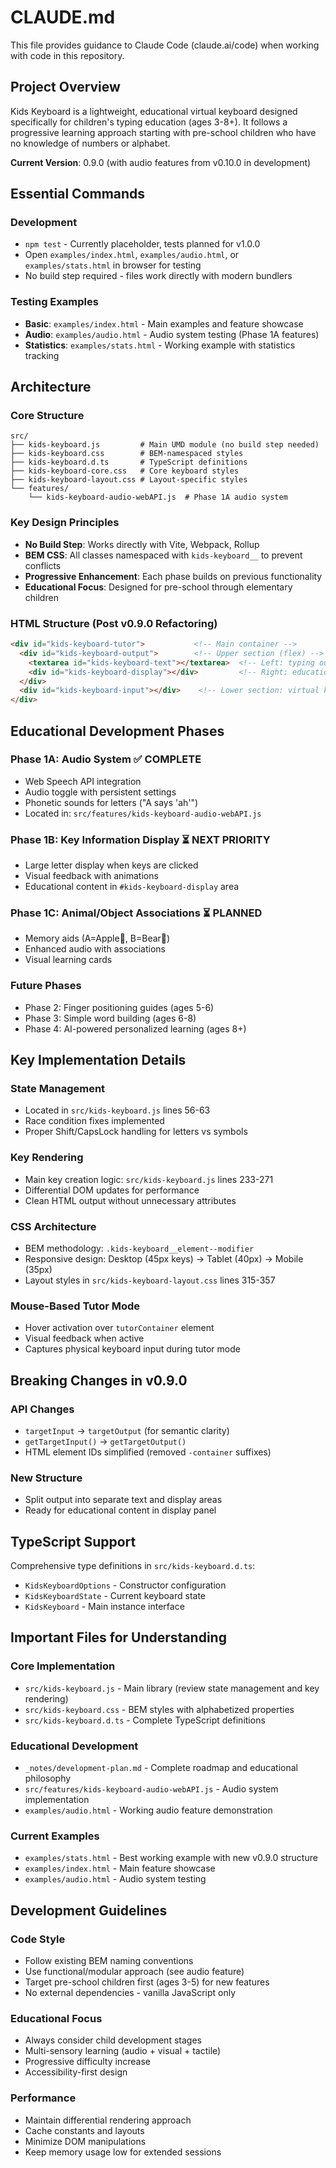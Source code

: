 # CLAUDE.md

This file provides guidance to Claude Code (claude.ai/code) when working with code in this repository.

## Project Overview

Kids Keyboard is a lightweight, educational virtual keyboard designed specifically for children's typing education (ages 3-8+). It follows a progressive learning approach starting with pre-school children who have no knowledge of numbers or alphabet.

**Current Version**: 0.9.0 (with audio features from v0.10.0 in development)

## Essential Commands

### Development
- `npm test` - Currently placeholder, tests planned for v1.0.0
- Open `examples/index.html`, `examples/audio.html`, or `examples/stats.html` in browser for testing
- No build step required - files work directly with modern bundlers

### Testing Examples
- **Basic**: `examples/index.html` - Main examples and feature showcase
- **Audio**: `examples/audio.html` - Audio system testing (Phase 1A features)
- **Statistics**: `examples/stats.html` - Working example with statistics tracking

## Architecture

### Core Structure
```
src/
├── kids-keyboard.js         # Main UMD module (no build step needed)
├── kids-keyboard.css        # BEM-namespaced styles
├── kids-keyboard.d.ts       # TypeScript definitions
├── kids-keyboard-core.css   # Core keyboard styles
├── kids-keyboard-layout.css # Layout-specific styles
└── features/
    └── kids-keyboard-audio-webAPI.js  # Phase 1A audio system
```

### Key Design Principles
- **No Build Step**: Works directly with Vite, Webpack, Rollup
- **BEM CSS**: All classes namespaced with `kids-keyboard__` to prevent conflicts
- **Progressive Enhancement**: Each phase builds on previous functionality
- **Educational Focus**: Designed for pre-school through elementary children

### HTML Structure (Post v0.9.0 Refactoring)
```html
<div id="kids-keyboard-tutor">           <!-- Main container -->
  <div id="kids-keyboard-output">        <!-- Upper section (flex) -->
    <textarea id="kids-keyboard-text"></textarea>  <!-- Left: typing output -->
    <div id="kids-keyboard-display"></div>         <!-- Right: educational content -->
  </div>
  <div id="kids-keyboard-input"></div>    <!-- Lower section: virtual keyboard -->
</div>
```

## Educational Development Phases

### Phase 1A: Audio System ✅ COMPLETE
- Web Speech API integration
- Audio toggle with persistent settings
- Phonetic sounds for letters ("A says 'ah'")
- Located in: `src/features/kids-keyboard-audio-webAPI.js`

### Phase 1B: Key Information Display ⏳ NEXT PRIORITY
- Large letter display when keys are clicked
- Visual feedback with animations
- Educational content in `#kids-keyboard-display` area

### Phase 1C: Animal/Object Associations ⏳ PLANNED
- Memory aids (A=Apple🍎, B=Bear🐻)
- Enhanced audio with associations
- Visual learning cards

### Future Phases
- Phase 2: Finger positioning guides (ages 5-6)
- Phase 3: Simple word building (ages 6-8)  
- Phase 4: AI-powered personalized learning (ages 8+)

## Key Implementation Details

### State Management
- Located in `src/kids-keyboard.js` lines 56-63
- Race condition fixes implemented
- Proper Shift/CapsLock handling for letters vs symbols

### Key Rendering
- Main key creation logic: `src/kids-keyboard.js` lines 233-271
- Differential DOM updates for performance
- Clean HTML output without unnecessary attributes

### CSS Architecture
- BEM methodology: `.kids-keyboard__element--modifier`
- Responsive design: Desktop (45px keys) → Tablet (40px) → Mobile (35px)
- Layout styles in `src/kids-keyboard-layout.css` lines 315-357

### Mouse-Based Tutor Mode
- Hover activation over `tutorContainer` element
- Visual feedback when active
- Captures physical keyboard input during tutor mode

## Breaking Changes in v0.9.0

### API Changes
- `targetInput` → `targetOutput` (for semantic clarity)
- `getTargetInput()` → `getTargetOutput()`
- HTML element IDs simplified (removed `-container` suffixes)

### New Structure
- Split output into separate text and display areas
- Ready for educational content in display panel

## TypeScript Support

Comprehensive type definitions in `src/kids-keyboard.d.ts`:
- `KidsKeyboardOptions` - Constructor configuration
- `KidsKeyboardState` - Current keyboard state
- `KidsKeyboard` - Main instance interface

## Important Files for Understanding

### Core Implementation
- `src/kids-keyboard.js` - Main library (review state management and key rendering)
- `src/kids-keyboard.css` - BEM styles with alphabetized properties
- `src/kids-keyboard.d.ts` - Complete TypeScript definitions

### Educational Development
- `_notes/development-plan.md` - Complete roadmap and educational philosophy
- `src/features/kids-keyboard-audio-webAPI.js` - Audio system implementation
- `examples/audio.html` - Working audio feature demonstration

### Current Examples
- `examples/stats.html` - Best working example with new v0.9.0 structure
- `examples/index.html` - Main feature showcase
- `examples/audio.html` - Audio system testing

## Development Guidelines

### Code Style
- Follow existing BEM naming conventions
- Use functional/modular approach (see audio feature)
- Target pre-school children first (ages 3-5) for new features
- No external dependencies - vanilla JavaScript only

### Educational Focus
- Always consider child development stages
- Multi-sensory learning (audio + visual + tactile)
- Progressive difficulty increase
- Accessibility-first design

### Performance
- Maintain differential rendering approach
- Cache constants and layouts
- Minimize DOM manipulations
- Keep memory usage low for extended sessions